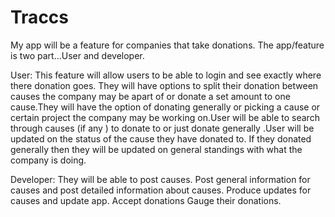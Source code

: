# Traccs

My app will be a feature for companies that take donations. The app/feature is two part...User and developer.

User:
 This feature will allow users to  be able to login and see exactly where there donation goes. They will have options to split their donation between causes the company may be apart of or donate a set amount to one cause.They will have the option of donating generally or picking a cause or certain project the company may be working on.User will be able to search through causes (if any ) to donate to or just donate generally .User will be updated on the status of the cause they have donated to. If they donated generally then they will be updated on general standings with what the company is doing.

Developer:
They will be able to post causes. 
Post general information for causes and post detailed information about causes.
Produce updates for causes and update app.
Accept donations
Gauge their donations.



